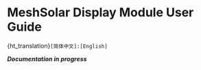 # MeshSolar Display Module User Guide

{ht_translation}`[简体中文]:[English]`

***Documentation in progress***

